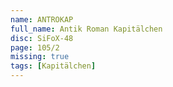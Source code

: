 ```yaml
---
name: ANTROKAP
full_name: Antik Roman Kapitälchen
disc: SiFoX-48
page: 105/2
missing: true
tags: [Kapitälchen]
---
```

